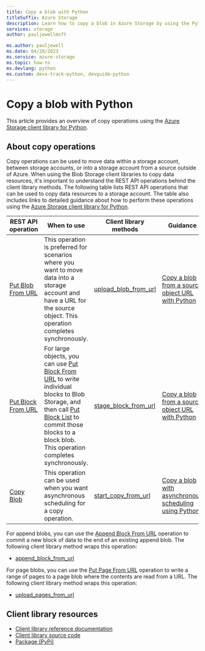 ```yaml
---
title: Copy a blob with Python
titleSuffix: Azure Storage
description: Learn how to copy a blob in Azure Storage by using the Python client library.
services: storage
author: pauljewellmsft

ms.author: pauljewell
ms.date: 04/28/2023
ms.service: azure-storage
ms.topic: how-to
ms.devlang: python
ms.custom: devx-track-python, devguide-python
---
```


# Copy a blob with Python

This article provides an overview of copy operations using the [Azure Storage client library for Python](/python/api/overview/azure/storage).

## About copy operations

Copy operations can be used to move data within a storage account, between storage accounts, or into a storage account from a source outside of Azure. When using the Blob Storage client libraries to copy data resources, it's important to understand the REST API operations behind the client library methods. The following table lists REST API operations that can be used to copy data resources to a storage account. The table also includes links to detailed guidance about how to perform these operations using the [Azure Storage client library for Python](/python/api/overview/azure/storage).

| REST API operation | When to use | Client library methods | Guidance |
| --- | --- | --- | --- |
| [Put Blob From URL](/rest/api/storageservices/put-blob-from-url) | This operation is preferred for scenarios where you want to move data into a storage account and have a URL for the source object. This operation completes synchronously. | [upload_blob_from_url](/python/api/azure-storage-blob/azure.storage.blob.blobclient#azure-storage-blob-blobclient-upload-blob-from-url) | [Copy a blob from a source object URL with Python](storage-blob-copy-url-python.md) |
| [Put Block From URL](/rest/api/storageservices/put-block-from-url) | For large objects, you can use [Put Block From URL](/rest/api/storageservices/put-block-from-url) to write individual blocks to Blob Storage, and then call [Put Block List](/rest/api/storageservices/put-block-list) to commit those blocks to a block blob. This operation completes synchronously. | [stage_block_from_url](/python/api/azure-storage-blob/azure.storage.blob.blobclient#azure-storage-blob-blobclient-stage-block-from-url) | [Copy a blob from a source object URL with Python](storage-blob-copy-url-python.md) |
| [Copy Blob](/rest/api/storageservices/copy-blob) | This operation can be used when you want asynchronous scheduling for a copy operation. | [start_copy_from_url](/python/api/azure-storage-blob/azure.storage.blob.blobclient#azure-storage-blob-blobclient-start-copy-from-url) | [Copy a blob with asynchronous scheduling using Python](storage-blob-copy-async-python.md) |

For append blobs, you can use the [Append Block From URL](/rest/api/storageservices/append-block-from-url) operation to commit a new block of data to the end of an existing append blob. The following client library method wraps this operation:

- [append_block_from_url](/python/api/azure-storage-blob/azure.storage.blob.blobclient#azure-storage-blob-blobclient-append-block-from-url)

For page blobs, you can use the [Put Page From URL](/rest/api/storageservices/put-page-from-url) operation to write a range of pages to a page blob where the contents are read from a URL. The following client library method wraps this operation:

- [upload_pages_from_url](/python/api/azure-storage-blob/azure.storage.blob.blobclient#azure-storage-blob-blobclient-upload-pages-from-url)

## Client library resources

- [Client library reference documentation](/python/api/azure-storage-blob)
- [Client library source code](https://github.com/Azure/azure-sdk-for-python/tree/master/sdk/storage/azure-storage-blob)
- [Package (PyPi)](https://pypi.org/project/azure-storage-blob/)
